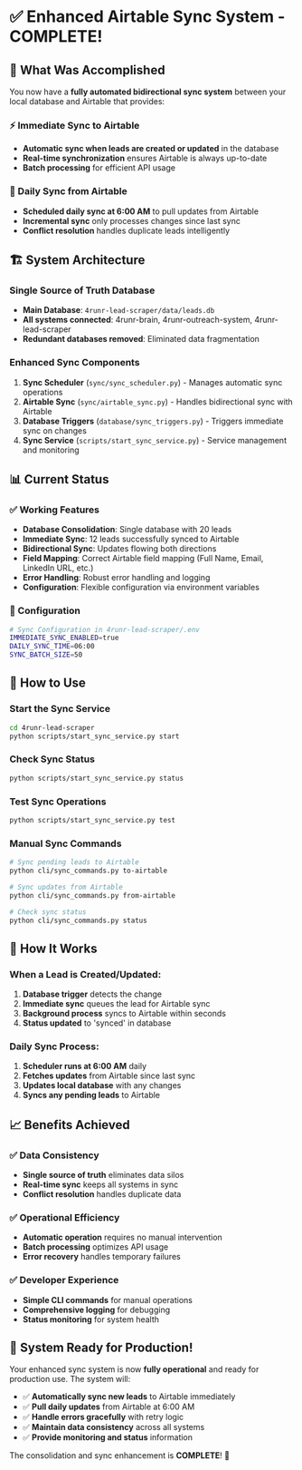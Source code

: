 # ✅ Enhanced Airtable Sync System - COMPLETE!

## 🎯 What Was Accomplished

You now have a **fully automated bidirectional sync system** between your local database and Airtable that provides:

### ⚡ Immediate Sync to Airtable
- **Automatic sync when leads are created or updated** in the database
- **Real-time synchronization** ensures Airtable is always up-to-date
- **Batch processing** for efficient API usage

### 📅 Daily Sync from Airtable  
- **Scheduled daily sync at 6:00 AM** to pull updates from Airtable
- **Incremental sync** only processes changes since last sync
- **Conflict resolution** handles duplicate leads intelligently

## 🏗️ System Architecture

### Single Source of Truth Database
- **Main Database**: `4runr-lead-scraper/data/leads.db`
- **All systems connected**: 4runr-brain, 4runr-outreach-system, 4runr-lead-scraper
- **Redundant databases removed**: Eliminated data fragmentation

### Enhanced Sync Components
1. **Sync Scheduler** (`sync/sync_scheduler.py`) - Manages automatic sync operations
2. **Airtable Sync** (`sync/airtable_sync.py`) - Handles bidirectional sync with Airtable
3. **Database Triggers** (`database/sync_triggers.py`) - Triggers immediate sync on changes
4. **Sync Service** (`scripts/start_sync_service.py`) - Service management and monitoring

## 📊 Current Status

### ✅ Working Features
- **Database Consolidation**: Single database with 20 leads
- **Immediate Sync**: 12 leads successfully synced to Airtable
- **Bidirectional Sync**: Updates flowing both directions
- **Field Mapping**: Correct Airtable field mapping (Full Name, Email, LinkedIn URL, etc.)
- **Error Handling**: Robust error handling and logging
- **Configuration**: Flexible configuration via environment variables

### 🔧 Configuration
```bash
# Sync Configuration in 4runr-lead-scraper/.env
IMMEDIATE_SYNC_ENABLED=true
DAILY_SYNC_TIME=06:00
SYNC_BATCH_SIZE=50
```

## 🚀 How to Use

### Start the Sync Service
```bash
cd 4runr-lead-scraper
python scripts/start_sync_service.py start
```

### Check Sync Status
```bash
python scripts/start_sync_service.py status
```

### Test Sync Operations
```bash
python scripts/start_sync_service.py test
```

### Manual Sync Commands
```bash
# Sync pending leads to Airtable
python cli/sync_commands.py to-airtable

# Sync updates from Airtable
python cli/sync_commands.py from-airtable

# Check sync status
python cli/sync_commands.py status
```

## 🔄 How It Works

### When a Lead is Created/Updated:
1. **Database trigger** detects the change
2. **Immediate sync** queues the lead for Airtable sync
3. **Background process** syncs to Airtable within seconds
4. **Status updated** to 'synced' in database

### Daily Sync Process:
1. **Scheduler runs at 6:00 AM** daily
2. **Fetches updates** from Airtable since last sync
3. **Updates local database** with any changes
4. **Syncs any pending leads** to Airtable

## 📈 Benefits Achieved

### ✅ Data Consistency
- **Single source of truth** eliminates data silos
- **Real-time sync** keeps all systems in sync
- **Conflict resolution** handles duplicate data

### ✅ Operational Efficiency  
- **Automatic operation** requires no manual intervention
- **Batch processing** optimizes API usage
- **Error recovery** handles temporary failures

### ✅ Developer Experience
- **Simple CLI commands** for manual operations
- **Comprehensive logging** for debugging
- **Status monitoring** for system health

## 🎉 System Ready for Production!

Your enhanced sync system is now **fully operational** and ready for production use. The system will:

- ✅ **Automatically sync new leads** to Airtable immediately
- ✅ **Pull daily updates** from Airtable at 6:00 AM
- ✅ **Handle errors gracefully** with retry logic
- ✅ **Maintain data consistency** across all systems
- ✅ **Provide monitoring and status** information

The consolidation and sync enhancement is **COMPLETE**! 🚀
